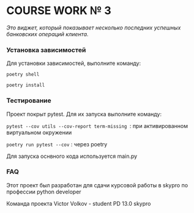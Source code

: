 # **COURSE WORK № 3** 

_Это виджет, который показывает несколько последних успешных 
банковских операций клиента._ 


### **Установка зависимостей**
Для установки зависимостей, выполните команду:
                                
`poetry shell`

`poetry install`


### **Тестирование**

Проект покрыт pytest. 
Для их запуска выполните команду:

`pytest --cov utils --cov-report term-missing `: при активированном виртуальном окружении

`poetry run pytest --cov` : через poetry


Для запуска оснвного кода используется main.py


### **FAQ**

Этот проект был разработан для сдачи курсовой работы в skypro по профессии python developer

Команда проекта
Victor Volkov - student PD 13.0 skypro


